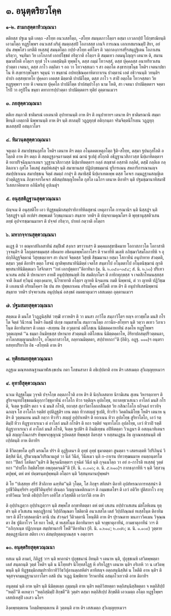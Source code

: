 <h1>๓. อนุตฺตริยวโคฺค</h1>
<h3>๑-๒. สามกสุตฺตาทิวณฺณนา</h3>
<p> ตติยสฺส  ปฐเม นฺติ เอตฺถ -สโทฺท อนวเสสโตฺถ, -สโทฺท สมนฺตภาวโตฺถฯ ตสฺมา เกวลกปฺปํ โปกฺขรณิยนฺติ เอวมโตฺถ ทฎฺฐโพฺพฯ อนวเสสํ ผริตุํ สมตฺถสฺสปิ โอภาสสฺส เกนจิ การเณน เอกเทสผรณมฺปิ สิยา, อยํ ปน สพฺพโสว ผรตีติ ทเสฺสตุํ สมนฺตโตฺถ กปฺป-สโทฺท คหิโตฯ ติ วตฺถาลงฺการสรีรสมุฎฺฐิเตน โอภาเสน ผริตฺวา, จนฺทิมา  วิย เอโกภาสํ เอกปโชฺชตํ กริตฺวาติ อโตฺถฯ ติ สมฺมเทว กตมนุโญฺญฯ เตนาห ติ, สมานชฺฌาสโยติ อโตฺถฯ ทุกฺขํ วโจ เอตสฺมินฺติ ทุพฺพโจ, ตสฺส กมฺมํ โทวจสฺสํ, ตสฺส ปุคฺคลสฺส อนาทริยวเสน ปวตฺตา เจตนา, ตสฺส ภาโว อตฺถิตา ฯ อถ วา โทวจสฺสเมว ฯ สา อตฺถโต สงฺขารกฺขโนฺธ โหติฯ เจตนาปธาโน หิ สงฺขารกฺขโนฺธฯ จตุนฺนํ วา ขนฺธานํ อปทกฺขิณคฺคาหิตากาเรน ปวตฺตานํ เอตํ อธิวจนนฺติ วทนฺติฯ ปาปา อสฺสทฺธาทโย ปุคฺคลา เอตสฺส มิตฺตาติ ปาปมิโตฺต, ตสฺส ภาโว ฯ สาปิ อตฺถโต โทวจสฺสตา วิย ทฎฺฐพฺพาฯ ยาย หิ เจตนาย ปุคฺคโล ปาปมิโตฺต ปาปสมฺปวโงฺก นาม โหติ, สา เจตนา ปาปมิตฺตตาฯ จตฺตาโรปิ วา อรูปิโน ขนฺธา ตทาการปฺปวตฺตา ปาปมิตฺตตาฯ ทุติยํ อุตฺตานเมวฯ</p>

</p>


<h3>๓. ภยสุตฺตวณฺณนา</h3>
<p> ตติเย สมฺภวติ ชาติมรณํ เอเตนาติ  อุปาทานนฺติ อาห ติฯ ติ อนุปาทายฯ เตนาห ติฯ ชาติมรณานิ สมฺมา ขียนฺติ เอตฺถาติ  นิพฺพานนฺติ อาห ติฯ นฺติ สกลมฺปิ วฎฺฎทุกฺขํ อติกฺกนฺตา จริมจิตฺตนิโรเธน วฎฺฎทุกฺขเลสสฺสปิ อสมฺภวโตฯ</p>

</p>


<h3>๔. หิมวนฺตสุตฺตวณฺณนา</h3>
<p> จตุเตฺถ  ติ สมาปชฺชนกุสโล โหติฯ เตนาห ติฯ ตตฺถ อโนฺตคตเหตุอโตฺถ ฐิติ-สโทฺท, ตสฺมา ฐปนกุสโลติ อโตฺถติ อาห ติฯ ตตฺถ ติ สตฺตฎฺฐอจฺฉรามตฺตํ  ขณํ ฌานํ ฐเปตุํ สโกฺกติ อธิฎฺฐานวสิภาวสฺส นิปฺผาทิตตฺตาฯ ติ ยถาปริจฺฉินฺนกาเลนฯ  วุฎฺฐานวสิภาวสฺส นิปฺผาทิตตฺตาฯ กลฺลํ สญฺชาตํ อสฺสาติ กลฺลิตํ, ตสฺมิํ กลฺลิเต กลฺลิตภาเว กุสโล  โตเสตุํ สมฺปหํเสตุํฯ นฺติ สมาธานสฺส ปฎิปกฺขธมฺมานํ ทูรีกรเณน สหการีการณานญฺจ สมปฺปธาเนน สมาปชฺชเน จิตฺตํ สมตฺถํ กาตุํฯ ติ สมาธิสฺมิํ นิปฺผาเทตเพฺพ ตสฺส โคจเร กมฺมฎฺฐานสญฺญิเต ปวตฺติฎฺฐาเน ภิกฺขาจารโคจเร สติสมฺปชญฺญโยคโต กุสโล เฉโกฯ เตนาห ติอาทิฯ นฺติ ปฐมชฺฌานาทิสมาธิํ วิเสสภาคิยตาย อภินีหริตุํ อุปเนตุํฯ</p>

</p>


<h3>๕. อนุสฺสติฎฺฐานสุตฺตวณฺณนา</h3>
<p> ปญฺจเม ติ อนุสฺสติโย เอว ทิฎฺฐธมฺมิกสมฺปรายิกาทิหิตสุขานํ เหตุภาวโต การณานิฯ นฺติ นิสฺสฎํฯ นฺติ วิสฺสฎฺฐํฯ นฺติ อเปตํฯ สพฺพเมตํ วิกฺขมฺภนเมว สนฺธาย วทติฯ ติ ปญฺจกามคุณโตฯ ติ พุทฺธานุสฺสติวเสน ลทฺธํ อุปจารชฺฌานมาหฯ ติ ปจฺจยํ กริตฺวา, ปาทกํ กตฺวาติ อโตฺถฯ</p>

</p>


<h3>๖. มหากจฺจานสุตฺตวณฺณนา</h3>
<p> ฉเฎฺฐ ติ วา ตณฺหาสํกิเลสาทีนํ สมฺปีเฬ สงฺกเร ฆราวาเสฯ ติ มคฺคผลสุขาธิคมาย โอกาสภาวโต โอกาสาติ วุจฺจนฺติฯ ติ โลกุตฺตรธมฺมสฺส  อธิคมาย อธิคนฺตพฺพโอกาโสฯ ติ ราคาทีหิ มเลหิ อภิชฺฌาวิสมโลภาทีหิ  จ อุปกฺกิลิฎฺฐจิตฺตานํ วิสุทฺธตฺถายฯ สา ปนายํ จิตฺตสฺส วิสุทฺธิ สิชฺฌมานา ยสฺมา โสกาทีนํ อนุปาทาย สํวตฺตติ, ตสฺมา วุตฺตํ ติอาทิฯ ตตฺถ โสจนํ ญาติพฺยสนาทินิมิตฺตํ เจตโส สนฺตาโป อโนฺตตาโป อโนฺตนิชฺฌานํ  ญาติพฺยสนาทินิมิตฺตเมว โสจิกตาฯ ‘‘กหํ เอกปุตฺตกา’’ติอาทินา (ม. นิ. ๒.๓๕๓-๓๕๔; สํ. นิ. ๒.๖๓) ปริเทวนวเสน ลปนํ ติ ปหานายฯ อายติํ อนุปฺปชฺชนญฺหิ อิธ สมติกฺกโมฯ ติ กายิกทุกฺขสฺส จ เจตสิกโทมนสฺสสฺส จาติ อิเมสํ ทฺวินฺนํ อตฺถงฺคมาย, นิโรธายาติ อโตฺถฯ ญายติ นิจฺฉเยน กมติ นิพฺพานํ, ตํ วา ญายติ ปฎิวิชฺฌติ เอเตนาติ  อริยมโคฺคฯ อิธ ปน สห ปุพฺพภาเคน อริยมโคฺค คหิโตติ อาห ติฯ ติ อนุปาทิเสสนิพฺพานํ สนฺธาย วทติฯ ปจฺจยวเสน อนุปฺปนฺนํ อสงฺขตํ อมตธาตุเมวฯ เสสเมตฺถ อุตฺตานเมวฯ</p>

</p>


<h3>๗. ปฐมสมยสุตฺตวณฺณนา</h3>
<p> สตฺตเม ติ มนโส วิวฎฺฎนิสฺสิตํ วฑฺฒิํ อาวหติฯ ติ วา มนสา ภาวิโต สมฺภาวิโตฯ ยญฺจ อาวชฺชโต มนสิ กโรโต จิตฺตํ วินีวรณํ โหติฯ อิมสฺมิํ ปเกฺข กมฺมสาธโน สมฺภาวนโตฺถ ภาวนีย-สโทฺทฯ นฺติ วตฺวา ตเทว วิภาเวโนฺต ติอาทิมาหฯ ติ เอตฺถ -สเทฺทน อิธ อวุตฺตานํ อติโภชเน นิมิตฺตคฺคาหาทีนํ สงฺคโห ทฎฺฐโพฺพฯ วุตฺตเญฺหตํ ‘‘ฉ ธมฺมา ถินมิทฺธสฺส ปหานาย สํวตฺตนฺติ อติโภชเน นิมิตฺตคฺคาโห, อิริยาปถสมฺปริวตฺตนตา, อาโลกสญฺญามนสิกาโร, อโพฺภกาสวาโส, กลฺยาณมิตฺตตา, สปฺปายกถา’’ติ (อิติวุ. อฎฺฐ. ๑๑๑)ฯ อนฺตรายสทฺทปริยาโย อิธ -สโทฺทติ อาห ติฯ</p>

</p>


<h3>๘. ทุติยสมยสุตฺตวณฺณนา</h3>
<p> อฎฺฐเม   มณฺฑลสณฺฐานมาฬสเงฺขเปน กตา โภชนสาลา ติ อธิเปฺปตาติ อาห ติฯ เสสเมตฺถ สุวิเญฺญยฺยเมวฯ</p>

</p>


<h3>๙. อุทายีสุตฺตวณฺณนา</h3>
<p> นวเม ทิฎฺฐธโมฺม วุจฺจติ ปจฺจโกฺข อตฺตภาโวติ อาห ติฯ ติ นิกฺกิเลสตาย นิรามิเสน สุเขน วิหารตฺถายฯ ติ สูริยจนฺทปโชฺชตมณิอุกฺกาวิชฺชุอาทีนํ อาโลโก ทิวา รตฺติญฺจ อุปลโทฺธ, ยถาลทฺธวเสเนว อาโลกํ มนสิ กโรติ, จิเตฺต ฐเปติฯ ตถา จ นํ มนสิ กโรติ, ยถาสฺส สุภาวิตาโลกกสิณสฺส วิย กสิณาโลโก ยถิจฺฉกํ ยาวทิจฺฉกญฺจ โส อาโลโก รตฺติยํ อุปติฎฺฐติฯ เยน ตตฺถ ทิวาสญฺญํ ฐเปติ, ทิวาริว วิคตถินมิโทฺธ โหติฯ เตนาห นฺติฯ ติ วุตฺตนเยน มนสิ กตฺวา ทิวาริว สญฺญํ อุปฺปาเทติฯ ติ ยถาเนน ทิวา อุปลโทฺธ สูริยาโลโก, เอวํ รตฺติมฺปิ ทิวา ทิฎฺฐากาเรเนว ตํ อาโลกํ มนสิ กโรติฯ ติ ยถา รตฺติยํ จนฺทาโลโก อุปลโทฺธ, เอวํ ทิวาปิ รตฺติํ ทิฎฺฐากาเรเนว ตํ อาโลกํ มนสิ กโรติ, จิเตฺต ฐเปติฯ ติ ถินมิเทฺธน อปิหิตตฺตา วิวเฎนฯ ติ อสญฺฉาทิเตนฯ นฺติ สญฺญาโณภาสํฯ ทิพฺพจกฺขุญาณํ รูปคตสฺส ทิพฺพสฺส อิตรสฺส จ ทสฺสนเฎฺฐน อิธ ญาณทสฺสนนฺติ อธิเปฺปตนฺติ อาห ติอาทิฯ</p>


<p>ติ ชีวิตกฺขยโต อุปริ มรณโต ปรํฯ ติ อุฎฺฐิเตนฯ ติ อุทฺธํ อุทฺธํ ธุมาตตฺตา สูนตฺตา ฯ เสตรเตฺตหิ วิปริภินฺนํ วิมิสฺสิตํ นีลํ, ปุริมวณฺณวิปริณามภูตํ วา นีลํ วินีลํ, วินีลเมว นฺติ ก-กาเรน ปทวฑฺฒนมาห อนตฺถนฺตรโต ยถา ‘‘ปีตกํ โลหิตก’’นฺติฯ ติ ชิคุจฺฉนียตฺตาฯ กุจฺฉิตํ วินีลํ นฺติ กุจฺฉนโตฺถ วา อยํ ก-กาโรติ ทเสฺสตุํ วุตฺตํ ยถา ‘‘ปาปโก กิตฺติสโทฺท อพฺภุคฺคจฺฉตี’’ติ (ที. นิ. ๓.๓๑๖; อ. นิ. ๕.๒๑๓)ฯ  กากธงฺกาทีหิ ฯ นฺติ วิสฺสวนฺตปุพฺพํ, ตหํ ตหํ ปคฺฆรนฺตปุพฺพนฺติ อโตฺถฯ นฺติ วิสฺสนฺทมานปุพฺพตํฯ</p>


<p>ติ โย ‘‘ปเสฺสยฺย สรีรํ สีวถิกาย ฉฑฺฑิต’’นฺติ วุโตฺต, โส ภิกฺขุฯ  สทิสตํฯ ติอาทิ อุปสํหรณาการทสฺสนํฯ ติ รูปชีวิตินฺทฺริยํฯ อรูปชีวิตินฺทฺริยํ ปเนตฺถ วิญฺญาณคติกเมวฯ ติ กมฺมชเตโชฯ ติ เอวํ อติวิย ปูติสภาโว อายุอาทิวิคเม วิยาติ อธิปฺปาโยฯ เอทิโส ภวิสฺสตีติ เอวํภาวีติ อาห ติฯ</p>


<p>ติ อุปฺปาเฎตฺวา อุปฺปาเฎตฺวาฯ นฺติ สพฺพโส อกฺขาทิตตฺตา ตหํ ตหํ เสเสน อปฺปาวเสเสน มํสโลหิเตน ยุตฺตํฯ นฺติ อวิเสเสน หตฺถฎฺฐิกานํ วิปฺปกิณฺณตา โชติตาติ อนวเสสโต เตสํ วิปฺปกิณฺณตํ ทเสฺสโนฺต ติอาทิมาหฯ ติ ติโรวสฺสคตานิฯ ตานิ ปน สํวจฺฉรํ วีติวตฺตานิ โหนฺตีติ อาห ติฯ ปุราณตาย ฆนภาววิคเมน วิจุณฺณตา อิธ ปูติภาโวฯ โส ยถา โหติ, ตํ ทเสฺสโนฺต ติอาทิมาหฯ นฺติ จกฺขุธาตุอาทีนํ, กามธาตุอาทีนํ วาฯ ติ ‘‘อภิกฺกเนฺต ปฎิกฺกเนฺต สมฺปชานการี โหตี’’ติอาทินา (ที. นิ. ๑.๒๑๔; ๒.๓๗๖; ม. นิ. ๑.๑๐๙) วุตฺตาย สตฺตฎฺฐานิกาย สติยา เจว ตํสมฺปยุตฺตญาณสฺส จ อตฺถายฯ</p>

</p>


<h3>๑๐. อนุตฺตริยสุตฺตวณฺณนา</h3>
<p> ทสเม  นฺติ ลามกํ, กิลิฎฺฐํ วาฯ นฺติ พาลานํฯ ปุถุชฺชนานํ อิทนฺติ ฯ เตนาห นฺติ, ปุถุชฺชเนหิ เสวิตพฺพตฺตา เตสํ สนฺตกนฺติ วุตฺตํ โหติฯ นฺติ น นิโทฺทสํฯ นิโทฺทสโฎฺฐ หิ อริยโฎฺฐฯ เตนาห นฺติฯ อริเยหิ วา น เสวิตพฺพนฺติ นฺติ ทิฎฺฐธมฺมิกสมฺปรายิกาทิวิวิธวิปุลานตฺถสหิตํฯ ตาทิสญฺจ อตฺถสนฺนิสฺสิตํ น โหตีติ อาห นฺติฯ ติ จตุสจฺจกมฺมฎฺฐานาภาวโตฯ อสติ ปน วเฎฺฎ นิพฺพิทาย วิราคาทีนํ อสมฺภโวเยวาติ อาห ติอาทิฯ</p>


<p>อนุตฺตมํ  นฺติ อาห นฺติฯ นฺติ นิมิตฺตเตฺถ ภุมฺมนฺติ อาห นฺติฯ หตฺถิวิสยตฺตา หตฺถิสนฺนิสฺสิตตฺตา จ หตฺถิสิปฺปํ ‘‘หตฺถี’’ติ คเหตฺวา ‘‘หตฺถิสฺมิมฺปิ สิกฺขตี’’ติ วุตฺตํฯ ตสฺมา หตฺถิสิเปฺป สิกฺขตีติ เอวเมตฺถ อโตฺถ ทฎฺฐโพฺพฯ เสสปเทสุปิ เอเสว นโยฯ</p>


<p>ลิงฺคพฺยตฺตเยน วิภตฺติพฺยตฺตเยน ติ วุตฺตนฺติ อาห ติฯ เสสเมตฺถ สุวิเญฺญยฺยเมวฯ</p>

</p>

</p>





